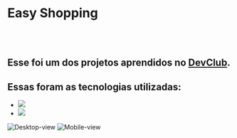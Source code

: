 <h1>Easy Shopping</h1>
<br>
<br>
<h2>Esse foi um dos projetos aprendidos no <a href="https://rodolfomori.com.br/devclub">DevClub</a>. </h2>
<h2>Essas foram as tecnologias utilizadas:</h2>
<ul>
  <li><img src="https://img.shields.io/badge/HTML5-E34F26?style=for-the-badge&logo=html5&logoColor=white"></li>
  <li><img src="https://img.shields.io/badge/CSS3-1572B6?style=for-the-badge&logo=css3&logoColor=white"/></li>
</ul>


<img src="https://github.com/Juan-Kmkz/easy-shopping/blob/main/assets/Projeto%20DevClub.png?raw=true" alt="Desktop-view"/>
<img src="https://github.com/Juan-Kmkz/easy-shopping/blob/main/assets/Projeto%20DevClub%20mobile.png?raw=true" alt="Mobile-view"/>
